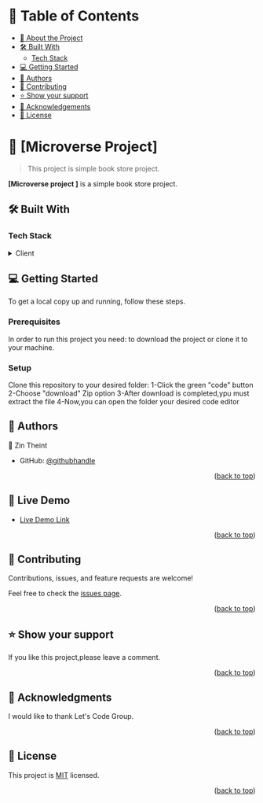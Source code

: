 <a name="readme-top"></a>

<!-- TABLE OF CONTENTS -->

# 📗 Table of Contents

- [📖 About the Project](#about-project)
- [🛠 Built With](#built-with)
  - [Tech Stack](#tech-stack)
- [💻 Getting Started](#getting-started)
- [👥 Authors](#authors)
-  [🤝 Contributing](#contributing)
- [⭐️ Show your support](#support)
- [🙏 Acknowledgements](#acknowledgements)
- [📝 License](#license)

<!-- PROJECT DESCRIPTION -->

# 📖 [Microverse Project] <a name="about-project"></a>

> This project is simple book store project.

**[Microverse project ]** is a simple book store project.

## 🛠 Built With <a name="built-with"></a>

### Tech Stack <a name="tech-stack"></a>

<details>
  <summary>Client</summary>
  <ul>
    <li>HTML</li>
    <li>CSS</li>
    <li>JavaScript</li>
  </ul>
</details>

## 💻 Getting Started <a name="getting-started"></a>

To get a local copy up and running, follow these steps.

### Prerequisites

In order to run this project you need:
to download the project or clone it to your machine.

### Setup

Clone this repository to your desired folder:
1-Click the green "code" button
2-Choose "download" Zip option
3-After download is completed,ypu must extract the file
4-Now,you can open the folder your desired code editor


<!-- AUTHORS -->

## 👥 Authors <a name="authors"></a>


👤 Zin Theint

- GitHub: [@githubhandle](https://github.com/mioOleen)


<p align="right">(<a href="#readme-top">back to top</a>)</p>

<!-- LIVE DEMO -->

## 🚀 Live Demo <a name="live-demo"></a>

- [Live Demo Link]([https://miooleen.github.io/Capstone-project/](https://miooleen.github.io/bookstore/))

<p align="right">(<a href="#readme-top">back to top</a>)</p>

<!-- CONTRIBUTING -->

## 🤝 Contributing <a name="contributing"></a>

Contributions, issues, and feature requests are welcome!

Feel free to check the [issues page](https://github.com/mioOleen/Portfolio-1/issues).

<p align="right">(<a href="#readme-top">back to top</a>)</p>

<!-- SUPPORT -->

## ⭐️ Show your support <a name="support"></a>

If you like this project,please leave a comment.

<p align="right">(<a href="#readme-top">back to top</a>)</p>

<!-- ACKNOWLEDGEMENTS -->

## 🙏 Acknowledgments <a name="acknowledgements"></a>

I would like to thank Let's Code Group.

<p align="right">(<a href="#readme-top">back to top</a>)</p>


<!-- LICENSE -->

## 📝 License <a name="license"></a>


This project is [MIT](https://https://github.com/mioOleen/bookstore/blob/master/LICENSE) licensed.

<p align="right">(<a href="#readme-top">back to top</a>)</p>